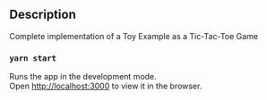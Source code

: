 ## Description

Complete implementation of a Toy Example as a Tic-Tac-Toe Game 

### `yarn start`

Runs the app in the development mode.<br />
Open [http://localhost:3000](http://localhost:3000) to view it in the browser.

